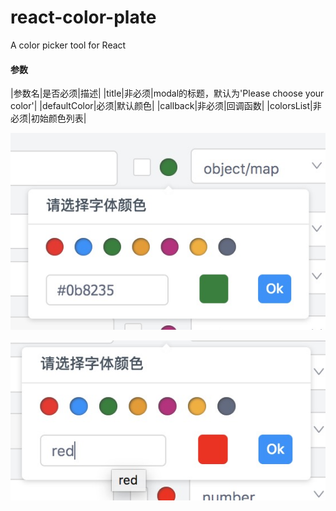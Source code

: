 # react-color-plate
A color picker tool for React

#### 参数
|参数名|是否必须|描述|
|title|非必须|modal的标题，默认为'Please choose your color'|
|defaultColor|必须|默认颜色|
|callback|非必须|回调函数|
|colorsList|非必须|初始颜色列表|

![demo](static/images/demo1.jpeg)

![demo](static/images/demo2.jpeg)
